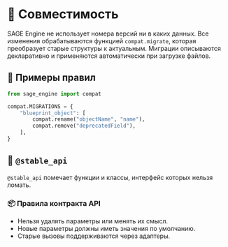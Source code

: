 # 📘 Совместимость

SAGE Engine не использует номера версий ни в каких данных. Все изменения
обрабатываются функцией `compat.migrate`, которая преобразует старые структуры
к актуальным. Миграции описываются декларативно и применяются автоматически при
загрузке файлов.

## 🔹 Примеры правил

```python
from sage_engine import compat

compat.MIGRATIONS = {
    "blueprint_object": [
        compat.rename("objectName", "name"),
        compat.remove("deprecatedField"),
    ],
}
```

## 🔹 `@stable_api`

`@stable_api` помечает функции и классы, интерфейс которых нельзя ломать.

### 📦 Правила контракта API

- Нельзя удалять параметры или менять их смысл.
- Новые параметры должны иметь значения по умолчанию.
- Старые вызовы поддерживаются через адаптеры.
